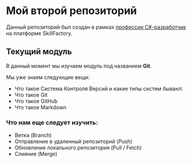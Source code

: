 # Мой второй репозиторий

Данный репозиторий был создан в рамках [профессии C#-разработчик](https://skillfactory.ru/csharp) на платформе SkillFactory.

## Текущий модуль
В данный момент мы изучаем модуль под названием **Git**.

Мы уже знаем следующие вещи:
* Что такое Система Контроля Версий и какие типы систем бывают.
* Что такое Git
* Что такое GitHub
* Что такое Markdown


### Что нам еще следует изучить:
* Ветка (Branch)
* Отправление в удаленный репозиторий (Push)
* Обновление локального репозитория (Pull / Fetch)
* Слияние (Merge) 
